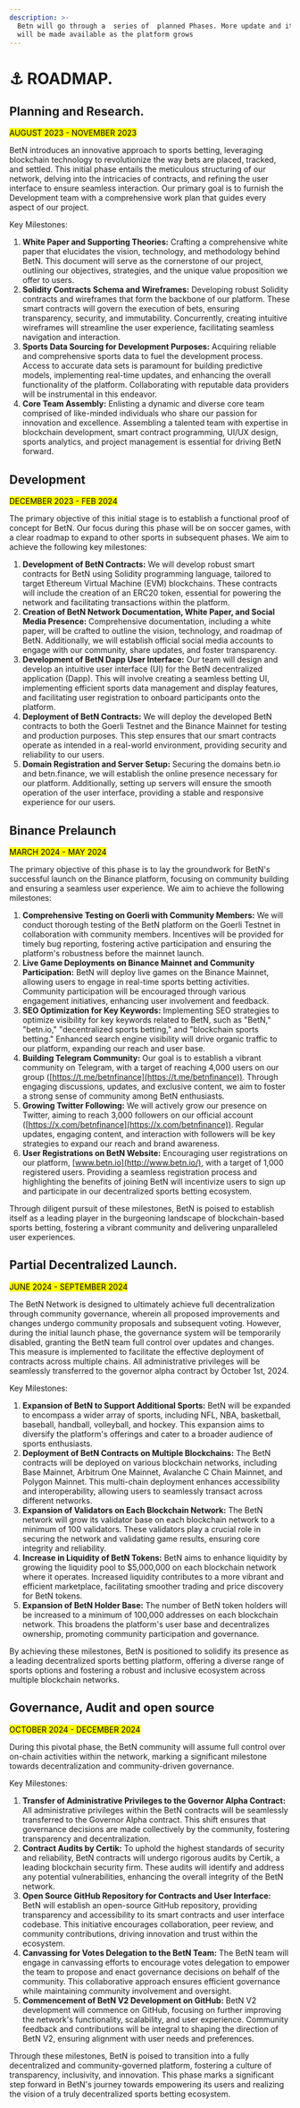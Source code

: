 ```yaml
---
description: >-
  Betn will go through a  series of  planned Phases. More update and iterations
  will be made available as the platform grows
---
```


# ⚓ ROADMAP.

## Planning  and Research.&#x20;

<mark style="background-color:yellow;">AUGUST 2023 - NOVEMBER 2023</mark>&#x20;

BetN introduces an innovative approach to sports betting, leveraging blockchain technology to revolutionize the way bets are placed, tracked, and settled. This initial phase entails the meticulous structuring of our network, delving into the intricacies of contracts, and refining the user interface to ensure seamless interaction. Our primary goal is to furnish the Development team with a comprehensive work plan that guides every aspect of our project.

Key Milestones:

1. **White Paper and Supporting Theories:** Crafting a comprehensive white paper that elucidates the vision, technology, and methodology behind BetN. This document will serve as the cornerstone of our project, outlining our objectives, strategies, and the unique value proposition we offer to users.
2. **Solidity Contracts Schema and Wireframes:** Developing robust Solidity contracts and wireframes that form the backbone of our platform. These smart contracts will govern the execution of bets, ensuring transparency, security, and immutability. Concurrently, creating intuitive wireframes will streamline the user experience, facilitating seamless navigation and interaction.
3. **Sports Data Sourcing for Development Purposes:** Acquiring reliable and comprehensive sports data to fuel the development process. Access to accurate data sets is paramount for building predictive models, implementing real-time updates, and enhancing the overall functionality of the platform. Collaborating with reputable data providers will be instrumental in this endeavor.
4. **Core Team Assembly:** Enlisting a dynamic and diverse core team comprised of like-minded individuals who share our passion for innovation and excellence. Assembling a talented team with expertise in blockchain development, smart contract programming, UI/UX design, sports analytics, and project management is essential for driving BetN forward.





## Development

<mark style="background-color:yellow;">DECEMBER 2023 - FEB 2024</mark>&#x20;

The primary objective of this initial stage is to establish a functional proof of concept for BetN. Our focus during this phase will be on soccer games, with a clear roadmap to expand to other sports in subsequent phases. We aim to achieve the following key milestones:

1. **Development of BetN Contracts:** We will develop robust smart contracts for BetN using Solidity programming language, tailored to target Ethereum Virtual Machine (EVM) blockchains. These contracts will include the creation of an ERC20 token, essential for powering the network and facilitating transactions within the platform.
2. **Creation of BetN Network Documentation, White Paper, and Social Media Presence:** Comprehensive documentation, including a white paper, will be crafted to outline the vision, technology, and roadmap of BetN. Additionally, we will establish official social media accounts to engage with our community, share updates, and foster transparency.
3. **Development of BetN Dapp User Interface:** Our team will design and develop an intuitive user interface (UI) for the BetN decentralized application (Dapp). This will involve creating a seamless betting UI, implementing efficient sports data management and display features, and facilitating user registration to onboard participants onto the platform.
4. **Deployment of BetN Contracts:** We will deploy the developed BetN contracts to both the Goerli Testnet and the Binance Mainnet for testing and production purposes. This step ensures that our smart contracts operate as intended in a real-world environment, providing security and reliability to our users.
5. **Domain Registration and Server Setup:** Securing the domains betn.io and betn.finance, we will establish the online presence necessary for our platform. Additionally, setting up servers will ensure the smooth operation of the user interface, providing a stable and responsive experience for our users.

## Binance Prelaunch

<mark style="background-color:yellow;">MARCH 2024 - MAY 2024</mark>

The primary objective of this phase is to lay the groundwork for BetN's successful launch on the Binance platform, focusing on community building and ensuring a seamless user experience. We aim to achieve the following milestones:

1. **Comprehensive Testing on Goerli with Community Members:** We will conduct thorough testing of the BetN platform on the Goerli Testnet in collaboration with community members. Incentives will be provided for timely bug reporting, fostering active participation and ensuring the platform's robustness before the mainnet launch.
2. **Live Game Deployments on Binance Mainnet and Community Participation:** BetN will deploy live games on the Binance Mainnet, allowing users to engage in real-time sports betting activities. Community participation will be encouraged through various engagement initiatives, enhancing user involvement and feedback.
3. **SEO Optimization for Key Keywords:** Implementing SEO strategies to optimize visibility for key keywords related to BetN, such as "BetN," "betn.io," "decentralized sports betting," and "blockchain sports betting." Enhanced search engine visibility will drive organic traffic to our platform, expanding our reach and user base.
4. **Building Telegram Community:** Our goal is to establish a vibrant community on Telegram, with a target of reaching 4,000 users on our group ([https://t.me/betnfinance](https://t.me/betnfinance)). Through engaging discussions, updates, and exclusive content, we aim to foster a strong sense of community among BetN enthusiasts.
5. **Growing Twitter Following:** We will actively grow our presence on Twitter, aiming to reach 3,000 followers on our official account ([https://x.com/betnfinance](https://x.com/betnfinance)). Regular updates, engaging content, and interaction with followers will be key strategies to expand our reach and brand awareness.
6. **User Registrations on BetN Website:** Encouraging user registrations on our platform, [www.betn.io](http://www.betn.io/), with a target of 1,000 registered users. Providing a seamless registration process and highlighting the benefits of joining BetN will incentivize users to sign up and participate in our decentralized sports betting ecosystem.

Through diligent pursuit of these milestones, BetN is poised to establish itself as a leading player in the burgeoning landscape of blockchain-based sports betting, fostering a vibrant community and delivering unparalleled user experiences.



## Partial Decentralized Launch.

<mark style="background-color:yellow;">JUNE 2024 - SEPTEMBER 2024</mark>

The BetN Network is designed to ultimately achieve full decentralization through community governance, wherein all proposed improvements and changes undergo community proposals and subsequent voting. However, during the initial launch phase, the governance system will be temporarily disabled, granting the BetN team full control over updates and changes. This measure is implemented to facilitate the effective deployment of contracts across multiple chains. All administrative privileges will be seamlessly transferred to the governor alpha contract by October 1st, 2024.

Key Milestones:

1. **Expansion of BetN to Support Additional Sports:** BetN will be expanded to encompass a wider array of sports, including NFL, NBA, basketball, baseball, handball, volleyball, and hockey. This expansion aims to diversify the platform's offerings and cater to a broader audience of sports enthusiasts.
2. **Deployment of BetN Contracts on Multiple Blockchains:** The BetN contracts will be deployed on various blockchain networks, including Base Mainnet, Arbitrum One Mainnet, Avalanche C Chain Mainnet, and Polygon Mainnet. This multi-chain deployment enhances accessibility and interoperability, allowing users to seamlessly transact across different networks.
3. **Expansion of Validators on Each Blockchain Network:** The BetN network will grow its validator base on each blockchain network to a minimum of 100 validators. These validators play a crucial role in securing the network and validating game results, ensuring core integrity and reliability.
4. **Increase in Liquidity of BetN Tokens:** BetN aims to enhance liquidity by growing the liquidity pool to $5,000,000 on each blockchain network where it operates. Increased liquidity contributes to a more vibrant and efficient marketplace, facilitating smoother trading and price discovery for BetN tokens.
5. **Expansion of BetN Holder Base:** The number of BetN token holders will be increased to a minimum of 100,000 addresses on each blockchain network. This broadens the platform's user base and decentralizes ownership, promoting community participation and governance.

By achieving these milestones, BetN is positioned to solidify its presence as a leading decentralized sports betting platform, offering a diverse range of sports options and fostering a robust and inclusive ecosystem across multiple blockchain networks.



## Governance, Audit and open source

<mark style="background-color:yellow;">OCTOBER 2024 - DECEMBER 2024</mark>

During this pivotal phase, the BetN community will assume full control over on-chain activities within the network, marking a significant milestone towards decentralization and community-driven governance.

Key Milestones:

1. **Transfer of Administrative Privileges to the Governor Alpha Contract:** All administrative privileges within the BetN contracts will be seamlessly transferred to the Governor Alpha contract. This shift ensures that governance decisions are made collectively by the community, fostering transparency and decentralization.
2. **Contract Audits by Certik:** To uphold the highest standards of security and reliability, BetN contracts will undergo rigorous audits by Certik, a leading blockchain security firm. These audits will identify and address any potential vulnerabilities, enhancing the overall integrity of the BetN network.
3. **Open Source GitHub Repository for Contracts and User Interface:** BetN will establish an open-source GitHub repository, providing transparency and accessibility to its smart contracts and user interface codebase. This initiative encourages collaboration, peer review, and community contributions, driving innovation and trust within the ecosystem.
4. **Canvassing for Votes Delegation to the BetN Team:** The BetN team will engage in canvassing efforts to encourage votes delegation to empower the team to propose and enact governance decisions on behalf of the community. This collaborative approach ensures efficient governance while maintaining community involvement and oversight.
5. **Commencement of BetN V2 Development on GitHub:** BetN V2 development will commence on GitHub, focusing on further improving the network's functionality, scalability, and user experience. Community feedback and contributions will be integral to shaping the direction of BetN V2, ensuring alignment with user needs and preferences.

Through these milestones, BetN is poised to transition into a fully decentralized and community-governed platform, fostering a culture of transparency, inclusivity, and innovation. This phase marks a significant step forward in BetN's journey towards empowering its users and realizing the vision of a truly decentralized sports betting ecosystem.






